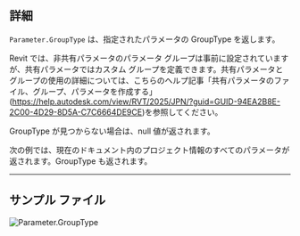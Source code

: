 ## 詳細
`Parameter.GroupType` は、指定されたパラメータの GroupType を返します。

Revit では、非共有パラメータのパラメータ グループは事前に設定されていますが、共有パラメータではカスタム グループを定義できます。共有パラメータとグループの使用の詳細については、こちらのヘルプ記事「共有パラメータのファイル、グループ、パラメータを作成する」(https://help.autodesk.com/view/RVT/2025/JPN/?guid=GUID-94EA2B8E-2C00-4D29-8D5A-C7C6664DE9CE)を参照してください。

GroupType が見つからない場合は、null 値が返されます。

次の例では、現在のドキュメント内のプロジェクト情報のすべてのパラメータが返されます。GroupType も返されます。
___
## サンプル ファイル

![Parameter.GroupType](./Revit.Elements.Parameter.GroupType_img.jpg)

